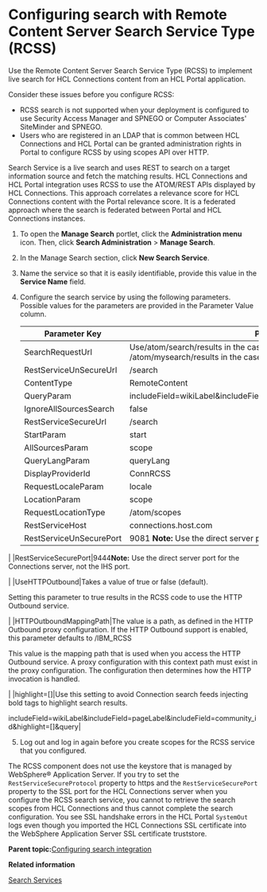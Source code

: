 # Configuring search with Remote Content Server Search Service Type \(RCSS\) 

Use the Remote Content Server Search Service Type \(RCSS\) to implement live search for HCL Connections content from an HCL Portal application.

Consider these issues before you configure RCSS:

-   RCSS search is not supported when your deployment is configured to use Security Access Manager and SPNEGO or Computer Associates' SiteMinder and SPNEGO.
-   Users who are registered in an LDAP that is common between HCL Connections and HCL Portal can be granted administration rights in Portal to configure RCSS by using scopes API over HTTP.

Search Service is a live search and uses REST to search on a target information source and fetch the matching results. HCL Connections and HCL Portal integration uses RCSS to use the ATOM/REST APIs displayed by HCL Connections. This approach correlates a relevance score for HCL Connections content with the Portal relevance score. It is a federated approach where the search is federated between Portal and HCL Connections instances.

1.  To open the **Manage Search** portlet, click the **Administration menu** icon. Then, click **Search Administration** \> **Manage Search**.

2.  In the Manage Search section, click **New Search Service**.

3.  Name the service so that it is easily identifiable, provide this value in the **Service Name** field.

4.  Configure the search service by using the following parameters. Possible values for the parameters are provided in the Parameter Value column.

    |Parameter Key|Parameter Value|
    |-------------|---------------|
    |SearchRequestUrl|Use/atom/search/results in the case where only public content is returned. Use /atom/mysearch/results in the case where public and private content is returned.|
    |RestServiceUnSecureUrl|/search|
    |ContentType|RemoteContent|
    |QueryParam|includeField=wikiLabel&includeField=pageLabel&includeField=community\_id&query|
    |IgnoreAllSourcesSearch|false|
    |RestServiceSecureUrl|/search|
    |StartParam|start|
    |AllSourcesParam|scope|
    |QueryLangParam|queryLang|
    |DisplayProviderId|ConnRCSS|
    |RequestLocaleParam|locale|
    |LocationParam|scope|
    |RequestLocationType|/atom/scopes|
    |RestServiceHost|connections.host.com|
    |RestServiceUnSecurePort|9081 **Note:** Use the direct server port for the Connections server, not the IHS port.

|
    |RestServiceSecurePort|9444**Note:** Use the direct server port for the Connections server, not the IHS port.

|
    |UseHTTPOutbound|Takes a value of true or false \(default\).

 Setting this parameter to true results in the RCSS code to use the HTTP Outbound service.

|
    |HTTPOutboundMappingPath|The value is a path, as defined in the HTTP Outbound proxy configuration. If the HTTP Outbound support is enabled, this parameter defaults to /IBM\_RCSS

 This value is the mapping path that is used when you access the HTTP Outbound service. A proxy configuration with this context path must exist in the proxy configuration. The configuration then determines how the HTTP invocation is handled.

|
    |highlight=\[\]|Use this setting to avoid Connection search feeds injecting bold tags to highlight search results.

includeField=wikiLabel&includeField=pageLabel&includeField=community\_id&highlight=\[\]&query|

5.  Log out and log in again before you create scopes for the RCSS service that you configured.


The RCSS component does not use the keystore that is managed by WebSphere® Application Server. If you try to set the `RestServiceSecureProtocol` property to https and the `RestServiceSecurePort` property to the SSL port for the HCL Connections server when you configure the RCSS search service, you cannot to retrieve the search scopes from HCL Connections and thus cannot complete the search configuration. You see SSL handshake errors in the HCL Portal `SystemOut` logs even though you imported the HCL Connections SSL certificate into the WebSphere Application Server SSL certificate truststore.

**Parent topic:**[Configuring search integration ](../connect/connections_portlets_search_overview.md)

**Related information**  


[Search Services ](../panel_help/srch_srvs.md)

